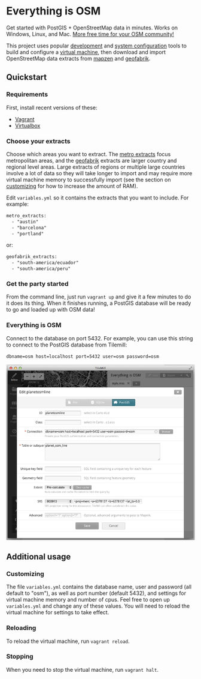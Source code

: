 # Everything is OSM

Get started with PostGIS + OpenStreetMap data in minutes. Works on Windows,
Linux, and Mac. [More free time for your OSM
community!](https://www.youtube.com/watch?v=StTqXEQ2l-Y&t=5s)

This project uses popular [development](http://vagrantup.com/) and [system
configuration](http://docs.ansible.com/) tools to build and configure a [virtual
machine](https://www.virtualbox.org/), then download and import OpenStreetMap
data extracts from [mapzen](https://mapzen.com/metro-extracts/) and
[geofabrik](http://download.geofabrik.de/).


## Quickstart

### Requirements

First, install recent versions of these:

- [Vagrant](http://vagrantup.com/)
- [Virtualbox](https://www.virtualbox.org/)



### Choose your extracts

Choose which areas you want to extract. The [metro
extracts](https://mapzen.com/metro-extracts/) focus metropolitan areas, and the
[geofabrik](http://download.geofabrik.de/) extracts are larger country and
regional level areas. Large extracts of regions or multiple large countries
involve a lot of data so they will take longer to import and may require
more virtual machine memory to successfully import (see the section on 
[customizing](#customizing) for how to increase the amount of RAM).


Edit `variables.yml` so it contains the extracts that you want to include. For
example:

    metro_extracts:
      - "austin"
      - "barcelona"
      - "portland"

or:

    geofabrik_extracts:
      - "south-america/ecuador"
      - "south-america/peru"



### Get the party started

From the command line, just run `vagrant up` and give it a few minutes to
do it does its thing. When it finishes running, a PostGIS database will be ready
to go and loaded up with OSM data! 


### Everything is OSM

Connect to the database on port 5432. For example, you can use this string to
connect to the PostGIS database from Tilemill:

    dbname=osm host=localhost port=5432 user=osm password=osm


![Tilemill Screenshot](tilemill-screenshot.png)



## Additional usage


### Customizing

The file `variables.yml` contains the database name, user and password (all
default to "osm"), as well as port number (default 5432), and settings for
virtual machine memory and number of cpus. Feel free to open up `variables.yml`
and change any of these values. You will need to reload the virtual machine
for settings to take effect.


### Reloading

To reload the virtual machine, run `vagrant reload`.


### Stopping

When you need to stop the virtual machine, run `vagrant halt`.


